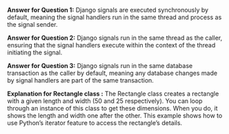 **Answer for Question 1:** Django signals are executed synchronously by default, meaning the signal handlers run in the same thread and process as the signal sender.

**Answer for Question 2:** Django signals run in the same thread as the caller, ensuring that the signal handlers execute within the context of the thread initiating the signal.

**Answer for Question 3:** Django signals run in the same database transaction as the caller by default, meaning any database changes made by signal handlers are part of the same transaction.

**Explanation for Rectangle class :** The Rectangle class creates a rectangle with a given length and width (50 and 25 respectively). You can loop through an instance of this class to get these dimensions. When you do, it shows the length and width one after the other. This example shows how to use Python’s iterator feature to access the rectangle’s details.
